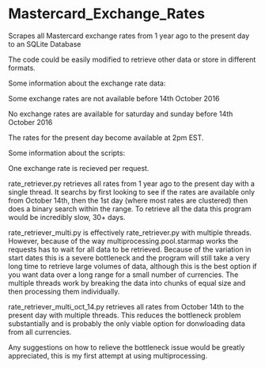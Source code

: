 # Mastercard_Exchange_Rates

Scrapes all Mastercard exchange rates from 1 year ago to the present day to an SQLite Database

The code could be easily modified to retrieve other data or store in different formats.




Some information about the exchange rate data:

  Some exchange rates are not available before 14th October 2016
  
  No exchange rates are available for saturday and sunday before 14th October 2016
  
  The rates for the present day become available at 2pm EST.




Some information about the scripts:

One exchange rate is recieved per request.
  
  rate_retriever.py retrieves all rates from 1 year ago to the present day with a single thread.
  It searchs by first looking to see if the rates are available only from October 14th, then the 1st day (where most rates are clustered) then does a binary search within the range. To retrieve all the data this program would be incredibly slow, 30+ days.
  
rate_retriever_multi.py is effectively rate_retriever.py with multiple threads. However, because of the way multiprocessing.pool.starmap works the requests has to wait for all data to be retrieved. Because of the variation in start dates this is a severe bottleneck and the program will still take a very long time to retrieve large volumes of data, although this is the best option if you want data over a long range for a small number of currencies.
The multiple threads work by breaking the data into chunks of equal size and then processing them individually.  
 
 
 rate_retriever_multi_oct_14.py retrieves all rates from October 14th to the present day with multiple threads. This reduces the bottleneck problem substantially and is probably the only viable option for donwloading data from all currencies.
  
 
 Any suggestions on how to relieve the bottleneck issue would be greatly appreciated, this is my first attempt at using multiprocessing.
  
  
